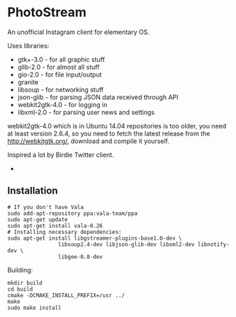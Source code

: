 # PhotoStream

An unofficial Instagram client for elementary OS.

Uses libraries:
* gtk+-3.0 - for all graphic stuff
* glib-2.0 - for almost all stuff
* gio-2.0 - for file input/output
* granite
* libsoup - for networking stuff
* json-glib - for parsing JSON data received through API
* webkit2gtk-4.0 - for logging in
* libxml-2.0 - for parsing user news and settings

webkit2gtk-4.0 which is in Ubuntu 14.04 repositories is too older, you need at least version 2.6.4, so you need to fetch the latest release from the http://webkitgtk.org/, download and compile it yourself.

Inspired a lot by Birdie Twitter client.

* 

## Installation 

```shell
# If you don't have Vala
sudo add-apt-repository ppa:vala-team/ppa
sudo apt-get update
sudo apt-get install vala-0.26
# Installing necessary dependencies:
sudo apt-get install libgstreamer-plugins-base1.0-dev \ 
				libsoup2.4-dev libjson-glib-dev libxml2-dev libnotify-dev \
				libgee-0.8-dev 
```

Building:

```shell
mkdir build
cd build
cmake -DCMAKE_INSTALL_PREFIX=/usr ../
make
sudo make install
```
